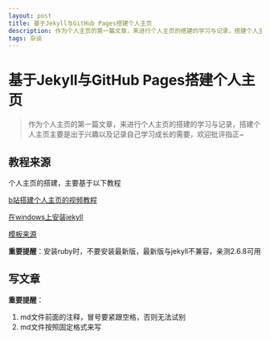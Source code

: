 ```yaml
---
layout: post
title: 基于Jekyll与GitHub Pages搭建个人主页
description: 作为个人主页的第一篇文章，来进行个人主页的搭建的学习与记录，搭建个人主页主要是出于兴趣以及记录自己学习成长的需要，欢迎批评指正~
tags: 杂谈
---
```


# 基于Jekyll与GitHub Pages搭建个人主页

> 作为个人主页的第一篇文章，来进行个人主页的搭建的学习与记录，搭建个人主页主要是出于兴趣以及记录自己学习成长的需要，欢迎批评指正~

## 教程来源

个人主页的搭建，主要基于以下教程

[b站搭建个人主页的视频教程](https://www.bilibili.com/video/BV14x411t7ZU?from=search&seid=2697956358121445027&spm_id_from=333.337.0.0)

[在windows上安装jekyll](https://www.jianshu.com/p/58e2c5ea3103)

[模板来源](https://github.com/leopardpan/leopardpan.github.io)

**重要提醒**：安装ruby时，不要安装最新版，最新版与jekyll不兼容，亲测2.6.8可用

## 写文章

**重要提醒**：

1. md文件前面的注释，冒号要紧跟空格，否则无法试别
2. md文件按照固定格式来写

